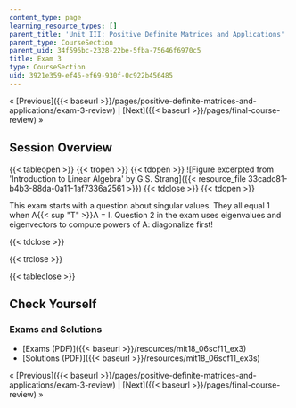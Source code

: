 ```yaml
---
content_type: page
learning_resource_types: []
parent_title: 'Unit III: Positive Definite Matrices and Applications'
parent_type: CourseSection
parent_uid: 34f596bc-2328-22be-5fba-75646f6970c5
title: Exam 3
type: CourseSection
uid: 3921e359-ef46-ef69-930f-0c922b456485
---
```


« [Previous]({{< baseurl >}}/pages/positive-definite-matrices-and-applications/exam-3-review) | [Next]({{< baseurl >}}/pages/final-course-review) »

Session Overview
----------------

{{< tableopen >}}
{{< tropen >}}
{{< tdopen >}}
![Figure excerpted from 'Introduction to Linear Algebra' by G.S. Strang]({{< resource_file 33cadc81-b4b3-88da-0a11-1af7336a2561 >}})
{{< tdclose >}}
{{< tdopen >}}


This exam starts with a question about singular values. They all equal 1 when A{{< sup "T" >}}A = I. Question 2 in the exam uses eigenvalues and eigenvectors to compute powers of A: diagonalize first! 


{{< tdclose >}}

{{< trclose >}}

{{< tableclose >}}

Check Yourself
--------------

### Exams and Solutions

*   [Exams (PDF)]({{< baseurl >}}/resources/mit18_06scf11_ex3)
*   [Solutions (PDF)]({{< baseurl >}}/resources/mit18_06scf11_ex3s)

« [Previous]({{< baseurl >}}/pages/positive-definite-matrices-and-applications/exam-3-review) | [Next]({{< baseurl >}}/pages/final-course-review) »